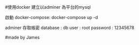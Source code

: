 #使用docker 建立以adminer 為平台的mysql

啟動 docker-compose:
docker-compose up -d 

adminer 存取帳密
database    : db
user        : root
password    : 12345678

#made by James
